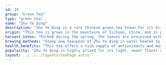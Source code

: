 ```yaml
---
id: 19
group: "Green Tea"
type: "green_tea"
name: "Zhu Ye Qing"
description: "Zhu Ye Qing is a rare Chinese green tea known for its bright, fresh flavor and smooth, vegetal aftertaste."
origin: "This tea is grown in the mountains of Sichuan, China, and is prized for its delicate, green flavor."
harvest_notes: "Picked during the spring, the leaves are processed with great care to preserve their vibrant green color and refreshing taste."
brewing_methods: "Steep one teaspoon of Zhu Ye Qing in water heated to 80°C (176°F) for 2-3 minutes for a clean, refreshing cup."
health_benefits: "This tea offers a rich supply of antioxidants and may help with detoxification and supporting cardiovascular health."
popularity: "Zhu Ye Qing is highly prized for its light, sweet flavor and delicate aroma."
layout: ../../../layouts/teaPage.astro
---
```

